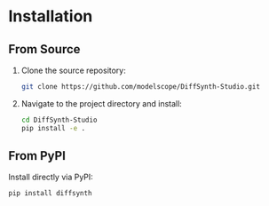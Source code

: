# Installation

## From Source

1. Clone the source repository:

    ```bash
    git clone https://github.com/modelscope/DiffSynth-Studio.git
    ```

2. Navigate to the project directory and install:

    ```bash
    cd DiffSynth-Studio
    pip install -e .
    ```

## From PyPI

Install directly via PyPI:

```bash
pip install diffsynth
```